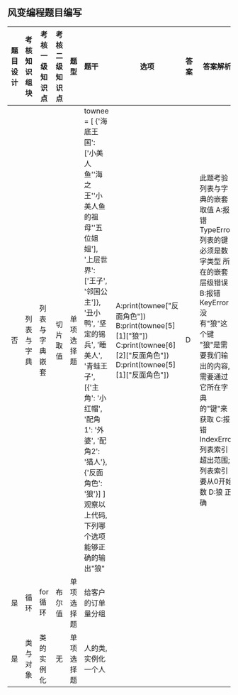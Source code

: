 ## 风变编程题目编写

| 题目设计 | 考核知识组块 | 考核一级知识点 | 考核二级知识点 | 题型       | 题干                                                         | 选项                                                         | 答案 | 答案解析                                                     |
| -------- | ------------ | -------------- | -------------- | ---------- | :----------------------------------------------------------- | ------------------------------------------------------------ | ---- | ------------------------------------------------------------ |
| 否       | 列表与字典   | 列表与字典嵌套 | 切片取值       | 单项选择题 | townee = [     {'海底王国': ['小美人鱼''海之王''小美人鱼的祖母''五位姐姐'], '上层世界': ['王子', '邻国公主']},     '丑小鸭', '坚定的锡兵', '睡美人', '青蛙王子',     [{'主角': '小红帽', '配角1': '外婆', '配角2': '猎人'}, {'反面角色': '狼'}] ]  观察以上代码,下列哪个选项能够正确的输出"狼" | A:print(townee["反面角色"]) B:print(townee[5][1]["狼"]) C:print(townee[6][2]["反面角色"]) D:print(townee[5][1]["反面角色"]) | D    | 此题考验列表与字典的嵌套取值 A:报错 TypeError 列表的键必须是数字类型 所在的嵌套层级错误 B:报错 KeyError 没有"狼"这个键 "狼"是需要我们输出的内容,需要通过它所在字典的"键"来获取 C:报错 IndexError 列表索引超出范围; 列表索引要从0开始数 D:狼 正确 |
| 是       | 循环         | for循环        | 布尔值         | 单项选择题 | 给客户的订单量分组                                           |                                                              |      |                                                              |
| 是       | 类与对象     | 类的实例化     | 无             | 单项选择题 | 人的类,实例化一个人                                          |                                                              |      |                                                              |



